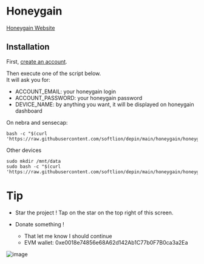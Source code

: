 # Honeygain

[Honeygain Website](https://r.honeygain.me/BENJAA3957)  

## Installation

First, [create an account](https://r.honeygain.me/BENJAA3957).

Then execute one of the script below.  
It will ask you for:
* ACCOUNT_EMAIL: your honeygain login
* ACCOUNT_PASSWORD: your honeygain password 
* DEVICE_NAME: by anything you want, it will be displayed on honeygain dashboard


On nebra and sensecap:

```shell
bash -c "$(curl 'https://raw.githubusercontent.com/softlion/depin/main/honeygain/honeygain.sh')"
```

Other devices
```shell
sudo mkdir /mnt/data
sudo bash -c "$(curl 'https://raw.githubusercontent.com/softlion/depin/main/honeygain/honeygain.sh')"
```

# Tip

* Star the project ! Tap on the star on the top right of this screen.

* Donate something !
  * That let me know I should continue 
  * EVM wallet: 0xe0018e74856e68A62d142Ab1C77b0F7B0ca3a2Ea

![image](https://github.com/softlion/defli/assets/190756/9d4f1589-5f7f-46f4-ae0d-1190d2e22762)
